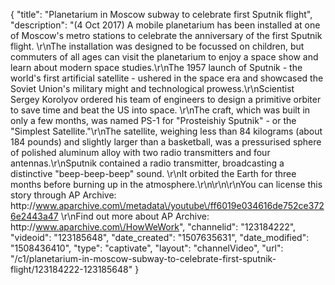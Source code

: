 {
    "title": "Planetarium in Moscow subway to celebrate first Sputnik flight",
    "description": "(4 Oct 2017) A mobile planetarium has been installed at one of Moscow's metro stations to celebrate the anniversary of the first Sputnik flight. \r\nThe installation was designed to be focussed on children, but commuters of all ages can visit the planetarium to enjoy a space show and learn about modern space studies.\r\nThe 1957 launch of Sputnik - the world's first artificial satellite - ushered in the space era and showcased the Soviet Union's military might and technological prowess.\r\nScientist Sergey Korolyov ordered his team of engineers to design a primitive orbiter to save time and beat the US into space. \r\nThe craft, which was built in only a few months, was named PS-1 for \"Prosteishiy Sputnik\" - or the \"Simplest Satellite.\"\r\nThe satellite, weighing less than 84 kilograms (about 184 pounds) and slightly larger than a basketball, was a pressurised sphere of polished aluminum alloy with two radio transmitters and four antennas.\r\nSputnik contained a radio transmitter, broadcasting a distinctive \"beep-beep-beep\" sound. \r\nIt orbited the Earth for three months before burning up in the atmosphere.\r\n\r\n\r\nYou can license this story through AP Archive: http:\/\/www.aparchive.com\/metadata\/youtube\/ff6019e034616de752ce3726e2443a47 \r\nFind out more about AP Archive: http:\/\/www.aparchive.com\/HowWeWork",
    "channelid": "123184222",
    "videoid": "123185648",
    "date_created": "1507635631",
    "date_modified": "1508436410",
    "type": "captivate",
    "layout": "channelVideo",
    "url": "\/c1\/planetarium-in-moscow-subway-to-celebrate-first-sputnik-flight\/123184222-123185648"
}